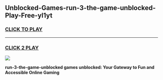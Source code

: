 
## Unblocked-Games-run-3-the-game-unblocked-Play-Free-yl1yt
<h3>
<a href="https://premium76.site?title=run-3-the-game-unblocked&ref=21A">CLICK TO PLAY</a></h3>
<hr>

<h3>
<a href="https://premium76.site?title=run-3-the-game-unblocked&ref=21A">CLICK 2 PLAY</a>
  
</h3>

<a href="https://premium76.site?title=run-3-the-game-unblocked&ref=21A"><img src="https://clearcache.store/games.png"></a>


**run-3-the-game-unblocked games unblocked: Your Gateway to Fun and Accessible Online Gaming**
